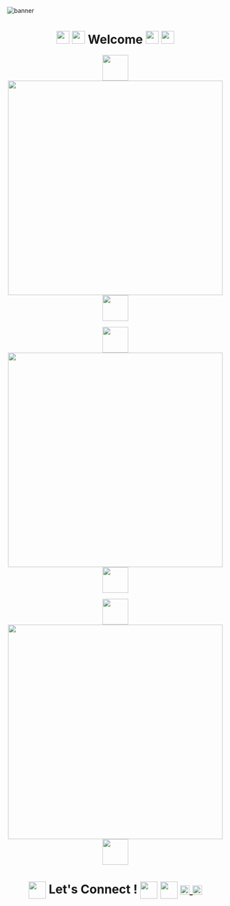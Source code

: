 <!---
BANNER
--->
![banner](https://user-images.githubusercontent.com/44416323/149036229-139d9498-7fc6-4662-89a1-c0915183a2d8.png)


<!---
WELCOME
--->
<h1 align= "center">
  <img src="https://media.giphy.com/media/xT9IgjNENUaf4ypqBa/giphy.gif" width="30px" >
  <img src="https://media.giphy.com/media/areg3RSg6jCXThzdvD/giphy.gif" width="30px" >
  Welcome
     <img src="https://media.giphy.com/media/areg3RSg6jCXThzdvD/giphy.gif" width="30px" >
  <img src="https://media.giphy.com/media/xT9IgjNENUaf4ypqBa/giphy.gif" width="30px">
</h1>



<!---
WOMEN CODING GIF
--->

<p align="center">
 <img src="https://media.giphy.com/media/vsMyzaSjxrIhsoukbi/giphy.gif" width="60px"  > 
  <img align="center" src="https://media.giphy.com/media/L1R1tvI9svkIWwpVYr/giphy.gif"  width="500px"  />
 <img src="https://media.giphy.com/media/vsMyzaSjxrIhsoukbi/giphy.gif" width="60px"  > 
 </p>

<!---
LANG STATS
--->

<p align="center">
 <img src="https://media.giphy.com/media/hlxzzqEAuOULt9Omqc/giphy.gif" width="60px"  > 
  <img align="center" src="https://github-readme-stats.vercel.app/api/top-langs/?username=komal914&theme=radical&layout=compact"  width="500px"  />
 <img src="https://media.giphy.com/media/hlxzzqEAuOULt9Omqc/giphy.gif" width="60px"  > 
 </p>
 
 <!---
GITHUB STATS
--->
<p align="center">
 <img src="https://media.giphy.com/media/MCJtWQoLo38F3LMNmu/giphy.gif" width="60px"  > 
  <img align="center" src="https://github-readme-stats.vercel.app/api?username=komal914&theme=radical&show_icons=true"  width="500px"  />
 <img src="https://media.giphy.com/media/MCJtWQoLo38F3LMNmu/giphy.gif" width="60px"  > 
 </p>
 
 <!---
LETS CONNECT
--->


 <h1 align="center"> 
  <img align="center" src="https://media.giphy.com/media/xEEzGpNOstpHkS9UaZ/giphy.gif" width="40px"> 
  Let's Connect ! 
  <img align="center" src="https://media.giphy.com/media/xEEzGpNOstpHkS9UaZ/giphy.gif" width="40px"> 
  <img align="center" src="https://media.giphy.com/media/mN0ooWAdWOV7Xhq2TY/giphy.gif" width="40px"> 
  
  
  
<a href="https://twitter.com/KomalKaur99">
  <img align="center" alt="Komal Kaur | Twitter" width="22px" src="https://raw.githubusercontent.com/peterthehan/peterthehan/master/assets/twitter.svg" />
</a>
<a href="https://www.linkedin.com/in/kkomal/">
  <img align="center" alt="Komal's LinkedIN" width="22px" src="https://raw.githubusercontent.com/peterthehan/peterthehan/master/assets/linkedin.svg" />
</a>

 
</h1>








<!---
Komal914/Komal914 is a ✨ special ✨ repository because its `README.md` (this file) appears on your GitHub profile.
You can click the Preview link to take a look at your changes.
--->
